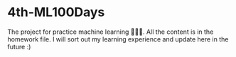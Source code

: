 # 4th-ML100Days
The project for practice machine learning 💪💪💪.
All the content is in the homework file. I will sort out my learning experience and update here in the future :)
